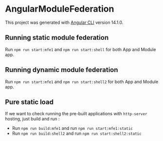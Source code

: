 # AngularModuleFederation

This project was generated with [Angular CLI](https://github.com/angular/angular-cli) version 14.1.0.

## Running static module federation

Run `npm run start:mfe1` and  `npm run start:shell` for both App and Module app.

## Running dynamic module federation

Run `npm run start:mfe1` and `npm run start:shell2` for both App and Module app.

## Pure static load

If we want to check running the pre-built applications with `http-server` hosting, just build and run :
- Run `npm run build:mfe1` and run `npm run start:mfe1:static`
- Run `npm run build:shell2` and run `npm run start:shell2:static`